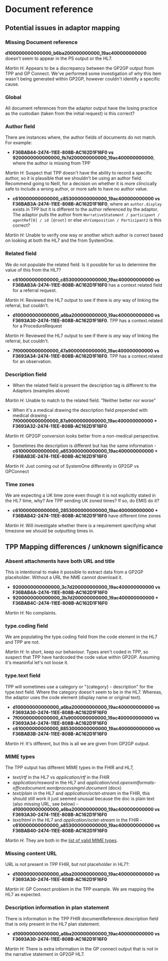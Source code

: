 # Document reference 

## Potential issues in adaptor mapping 

### Missing Document reference

**d100000000000000_b6ba200000000000_19ac400000000000** doesn't seem to appear in the PS output or the HL7.

_Martin H_: Appears to be a discrepancy between the GP2GP output from TPP and GP Connect. We've performed some investigation of why this item wasn't being generated within GP2GP, however couldn't identify a specific cause.

### Global 

All document references from the adaptor output have the losing practice as the custodian (taken from the initial request) is this correct?

### Author field

There are instances where, the author fields of documents do not match. For example:

- **F36BAB44-2474-11EE-808B-AC162D1F16F0 vs 9200000000000000_fb7d200000000000_19ac400000000000**, where the author is missing from TPP

_Martin H_: Suspect that TPP doesn't have the ability to record a specific author, so it is plausible that we shouldn't be using an author field. Recommend going to Neill, for a decision on whether it is more clincically safe to include a wrong author, or more safe to have no author value.

- **c610000000000000_c853000000000000_19ac400000000000 vs F36BAB3A-2474-11EE-808B-AC162D1F16F0**, where an `author.display` exists in TPP but it is different to the author referenced by the adaptor. The adaptor pulls the author from `NarrativeStatement / participant / agentRef[0] / id [@root]` or else `ehrComposition / Participant2` is this correct? 

_Martin H_: Unable to verify one way or another which author is correct based on looking at both the HL7 and the from SystemOne.

### Related field

We do not populate the related field. Is it possible for us to determine the value of this from the HL7?

- **c610000000000000_c853000000000000_19ac400000000000 vs F36BAB3A-2474-11EE-808B-AC162D1F16F0** has a context related field for a referral request.

_Martin H_: Reviewed the HL7 output to see if there is _any_ way of linking the referral, but couldn't.

- **d100000000000000_a6ba200000000000_19ac400000000000 vs F3693A30-2474-11EE-808B-AC162D1F16F0**. TPP has a context.related for a ProcedureRequest

_Martin H_: Reviewed the HL7 output to see if there is _any_ way of linking the referral, but couldn't.

- **7f00000000000000_47a9000000000000_19ac400000000000 vs F3693A34-2474-11EE-808B-AC162D1F16F0**. TPP has a context.related for an observation.

### Description field

- When the related field is present the description tag is different to the Adaptors (examples above)

_Martin H_: Unable to match to the related field. "Neither better nor worse"

- When it's a medical drawing the description field prepended with medical drawing - **7f00000000000000_87a9000000000000_19ac400000000000 + F3693A32-2474-11EE-808B-AC162D1F16F0**

_Martin H_: GP2GP conversion looks better from a non-medical perspective.

- Sometimes the description is different but has the same information - **c610000000000000_a853000000000000_19ac400000000000 + F36BAB3E-2474-11EE-808B-AC162D1F16F0**

_Martin H_: Just coming out of SystemOne differently in GP2GP vs GPConnect

### Time zones 

We are expecting a UK time zone even though it is not explicitly stated in the HL7 time, why? Are TPP sending UK zoned times? If so, do EMIS do it?

- **c610000000000000_2853000000000000_19ac400000000000 + F36BAB42-2474-11EE-808B-AC162D1F16F0** have different time zones

_Martin H_: Will investigate whether there is a requirement specifying what timezone we should be outputting times in.

## TPP Mapping differences / unknown significance

### Absent attachments have both URL and title

This is intentional to make it possible to extract data from a GP2GP placeholder. Without a URL the NME cannot download it. 

- **9200000000000000_3c7d200000000000_19ac400000000000 vs F36BAB4A-2474-11EE-808B-AC162D1F16F0**
- **9200000000000000_3b7d200000000000_19ac400000000000 + F36BAB4C-2474-11EE-808B-AC162D1F16F0**

_Martin H_: No complaints.

### type.coding field

We are populating the type.coding field from the code element in the HL7 and TPP are not.

_Martin H_: In short, keep our behaviour. Types aren't coded in TPP, so suspect that TPP have hardcoded the code value within GP2GP. Assuming it's meaninful let's not loose it.

### type.text field 

TPP will sometimes use a category or "{category} - description" for the type.text field. Where the category doesn't seem to be in the HL7. Whereas, the adaptor uses the code element (display name or original text). 

 - **d100000000000000_a6ba200000000000_19ac400000000000 vs F3693A30-2474-11EE-808B-AC162D1F16F0**
 - **7f00000000000000_47a9000000000000_19ac400000000000 vs F3693A34-2474-11EE-808B-AC162D1F16F0**
 - **c610000000000000_8853000000000000_19ac400000000000 vs F36BAB3B-2474-11EE-808B-AC162D1F16F0**

_Martin H_: It's different, but this is all we are given from GP2GP output.

### MIME types

The TPP output has different MIME types in the FHIR and HL7, 

- *text/rtf*  in the HL7 vs *application/rtf* in the FHIR
- *application/msword* in the HL7 and *application/vnd.openxmlformats-officedocument.wordprocessingml.document* (docx)
- *text/plain* in the HL7 and *application/octet-stream* in the FHIR, this should still work it just seemed unusual because the doc is plain text (also missing URL, see below) - **d100000000000000_a6ba200000000000_19ac400000000000 vs F3693A30-2474-11EE-808B-AC162D1F16F0**
- *text/html* in the HL7 and *application/octet-stream* in the FHIR - **c610000000000000_a853000000000000_19ac400000000000 vs F36BAB40-2474-11EE-808B-AC162D1F16F0**

_Martin H_: They are both in the [list of valid MIME types].

[list of valid MIME types]: https://www.iana.org/assignments/media-types/media-types.xhtml

### Missing content URL 

URL is not present in TPP FHIR, but not placeholder in HL7?:

- **d100000000000000_a6ba200000000000_19ac400000000000 vs F3693A30-2474-11EE-808B-AC162D1F16F0**

_Martin H_: GP Connect problem in the TPP example. We are mapping the HL7 as expected.

### Description information in plan statement

There is information in the TPP FHIR documentReference.description field that is only present in the HL7 plan statement.

- **d100000000000000_a6ba200000000000_19ac400000000000 vs F3693A30-2474-11EE-808B-AC162D1F16F0**  

 _Martin H_: There is extra information in the GP connect output that is not in the narrative statement in GP2GP HL7.  





